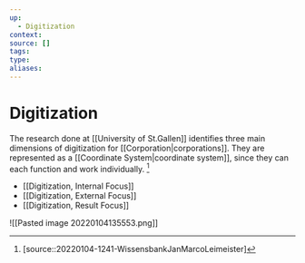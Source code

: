 ```yaml
---
up:
  - Digitization
context:
source: []
tags: 
type:
aliases:
---
```


# Digitization

The research done at [[University of St.Gallen]] identifies three main dimensions of digitization for [[Corporation|corporations]]. They are represented as a [[Coordinate System|coordinate system]], since they can each function and work individually. [^1]

- [[Digitization, Internal Focus]]
- [[Digitization, External Focus]]
- [[Digitization, Result Focus]]

![[Pasted image 20220104135553.png]]

[^1]: [source::20220104-1241-WissensbankJanMarcoLeimeister]
